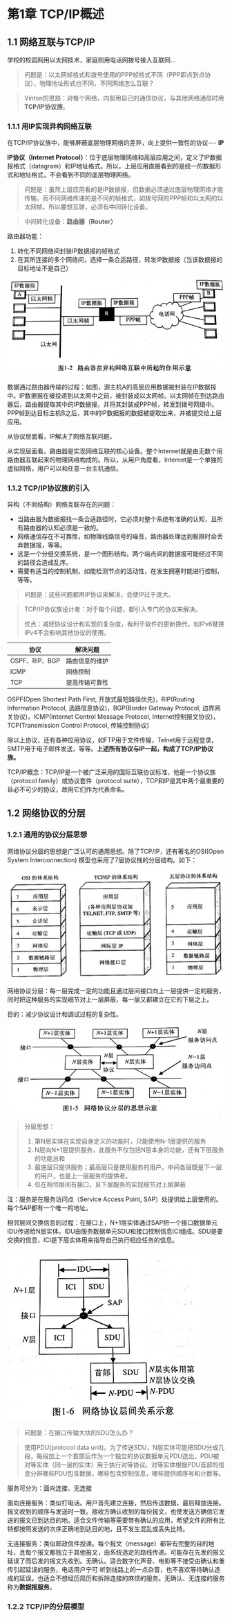 # 第1章 TCP/IP概述

## 1.1 网络互联与TCP/IP

学校的校园网用以太网技术，家庭则用电话网拨号接入互联网...

> 问题是：以太网帧格式和拨号使用的PPP帧格式不同（PPP即点到点协议），物理地址形式也不同，不同网络怎么互联？

> Vinton的思路：对每个网络，内部用自己的通信协议，与其他网络通信时用**TCP/IP协议族**。

### 1.1.1 用IP实现异构网络互联

在TCP/IP协议族中，能够屏蔽底层物理网络的差异，向上提供一致性的协议--- **IP**

**IP协议（Internet Protocol）**：位于底层物理网络和高层应用之间，定义了IP数据报格式（datagram）和IP地址格式。所以，上层应用直接看到的是统一的数据形式和地址格式，不会看到不同的底层物理网络。

> 问题是：虽然上层应用看的是IP数据报，但数据必须通过底层物理网络才能传输，而不同网络传递的是不同的帧格式，如拨号网的PPP帧和以太网的以太网帧。所以要想互联，必须有中间转化设备。

> 中间转化设备：**路由器（Router）**

路由器功能：

1. 转化不同网络间封装IP数据报的帧格式
2. 在其所连接的多个网络间，选择一条合适路径，转发IP数据报（当该数据报的目标地址不是自己）

![路由器在异构网络互联中所起的作用示意](img/路由器在异构网络互联中所起的作用示意.jpg)

数据通过路由器传输的过程：如图，源主机A的高层应用数据被封装在IP数据报中。IP数据报在被投递到以太网中之前，被封装成以太网帧。以太网帧在到达路由器后，路由器提取其中的IP数据报，并将其封装成PPP帧，转发到拨号网络中。PPP帧到达目标主机B之后，其中的IP数据报的数据被提取出来，并被提交给上层应用。

从协议层面看，IP解决了网络互联问题。

从实现层面看，路由器是实现网络互联的核心设备。整个Internet就是由无数个用路由器互联起来的物理网络构成的。所以，从用户角度看，Internet是一个单独的虚拟网络，用户可以和任意一台主机通信。

### 1.1.2 TCP/IP协议族的引入

异构（不同结构）网络互联存在的问题：

- 当路由器为数据报找一条合适路径时，它必须对整个系统有准确的认知，且所有路由器的认知必须是一致的。
- 网络通信存在不可靠性，如物理线路信号的噪音，路由器处理达到极限时会丢弃数据报，等等。
- 这是一个分组交换系统，是一个图形结构，两个端点间的数据报可能经过不同的路径会造成乱序。
- 需要有适当的控制机制，如能检测节点的活动性，在发生拥塞时能进行控制，等等。

> 问题是：这些问题都用IP协议来解决，会使IP过于庞大。

> TCP/IP协议族设计者：对于每个问题，都引入专门的协议来解决。
>
> 优点：减轻协议设计和实现的复杂度，有利于软件的更新换代，如IPv6替换IPv4不会影响其他协议的使用。

| 协议           | 解决问题    |
| ------------ | ------- |
| OSPF、RIP、BGP | 路由信息的维护 |
| ICMP         | 网络控制    |
| TCP          | 提高传输可靠性 |

OSPF(Open Shortest Path First, 开放式最短路径优先)，RIP(Routing Information Protocol, 选路信息协议)，BGP(Border Gateway Protocol, 边界网关协议)，ICMP(Internet Control Message Protocol, Internet控制报文协议)， TCP(Transmission Control Protocol, 传输控制协议)

除以上协议，还有各种应用协议，如FTP用于文件传输，Telnet用于远程登录，SMTP用于电子邮件发送，等等。**上述所有协议与IP一起，构成了TCP/IP协议族。**

TCP/IP概念：TCP/IP是一个被广泛采用的国际互联协议标准，他是一个协议族（protocol family）或协议套件（protocol suite），TCP和IP是其中两个最重要的且必不可少的协议，故用它们作为代表命名。

## 1.2 网络协议的分层

### 1.2.1 通用的协议分层思想

网络协议分层的思想是广泛认可的通用思想。除了TCP/IP，还有著名的OSI(Open System Interconnection) 模型也采用了7层协议栈的分层结构。如下：

![五层协议](img/五层协议.jpg)

网络协议分层：每一层完成一定的功能且通过层间接口向上一层提供一定的服务，同时把这种服务的实现细节对上一层屏蔽，每一层又都建立在它的下层之上。

目的：减少协议设计和调试过程的复杂性。

![网络协议分层的思想示意](img/网络协议分层的思想示意.jpg)

> 分层思想：
>
> 1. 第N层实体在实现自身定义的功能时，只能使用N-1层提供的服务
> 2. N层向N+1层提供服务，此服务不仅包括N层本身的功能，还有下层服务的功能总和
> 3. 最底层只提供服务；最高层只是使用服务的用户。中间各层既是下一层的用户，也是上一层服务的提供者。
> 4. 仅在相邻层间有接口，且下层服务的实现细节对上层屏蔽

注：服务是在服务访问点（Service Access Point, SAP）处提供给上层使用的。每个SAP都有一个唯一的地址。

相邻层间交换信息的过程：在接口上，N+1层实体通过SAP把一个接口数据单元IDU传递给N层实体。IDU由服务数据单元SDU和接口控制信息ICI组成。SDU是要交换的信息，ICI是下层实体用来指导自己执行相应任务的信息。

![网络协议层间关系示意](img/网络协议层间关系示意.jpg)

> 问题是：在接口传输大块的SDU怎么办？

> 使用PDU(protocol data unit)。为了传送SDU，N层实体可能把SDU分成几段，每段加上一个首部后作为一个独立的协议数据单元PDU送出。PDU被对等实体（同一层的实体）用于执行对等协议。对等实体根据PDU首部的信息分辨哪些PDU包含数据，哪些包含控制信息，哪些提供顺序号和计数等。

服务可分为：面向连接、无连接

面向连接服务：类似打电话。用户首先建立连接，然后传送数据，最后释放连接。报文收到的顺序与发送时一致。接收方确认收到的每份报文，也使发送方确信它发送的报文已到达目的地。适合文件传输等需要带有确认的应用，希望文件的所有比特都按照发送的次序正确地到达目的地，且不发生混乱或丢失比特。

无连接服务：类似邮政信件投递。每个报文（message）都带有完整的目的地址，且每个报文都独立于其他报文，由系统选定的路线传递。可能存在先发的报文延误了而后发的报文先收到。无确认。适合数字化声音、电影等不接受由确认和重传引起延误的服务，电话用户宁可 听到线路上的一点杂音，也不喜欢等待确认造成的延误。也适合不想经历简历和拆除连接的麻烦的服务。无确认、无连接的服务称为**数据报服务**。

### 1.2.2 TCP/IP的分层模型

